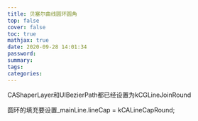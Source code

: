 ```yaml
---
title: 贝塞尔曲线圆环圆角
top: false
cover: false
toc: true
mathjax: true
date: 2020-09-28 14:01:34
password:
summary:
tags:
categories:
---
```




CAShaperLayer和UIBezierPath都已经设置为kCGLineJoinRound

圆环的填充要设置_mainLine.lineCap = kCALineCapRound;